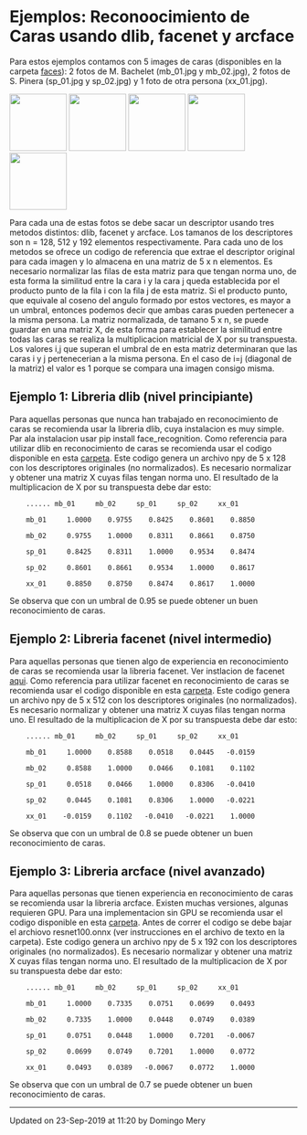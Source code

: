 # Ejemplos: Reconoocimiento de Caras usando dlib, facenet y arcface

Para estos ejemplos contamos con 5 images de caras (disponibles en la carpeta [faces](https://github.com/domingomery/vision/blob/master/clases/Cap03_DeepLearning/python/facerecognition/faces/)): 2 fotos de M. Bachelet (mb_01.jpg y mb_02.jpg), 2 fotos de S. Pinera (sp_01.jpg y sp_02.jpg) y 1 foto de otra persona (xx_01.jpg).

<img src="https://github.com/domingomery/vision/blob/master/clases/Cap03_DeepLearning/python/facerecognition/faces/mb_01.jpg" width="100">
<img src="https://github.com/domingomery/vision/blob/master/clases/Cap03_DeepLearning/python/facerecognition/faces/mb_02.jpg" width="100">
<img src="https://github.com/domingomery/vision/blob/master/clases/Cap03_DeepLearning/python/facerecognition/faces/sp_01.jpg" width="100">
<img src="https://github.com/domingomery/vision/blob/master/clases/Cap03_DeepLearning/python/facerecognition/faces/sp_02.jpg" width="100">
<img src="https://github.com/domingomery/vision/blob/master/clases/Cap03_DeepLearning/python/facerecognition/faces/xx_01.jpg" width="100">

Para cada una de estas fotos se debe sacar un descriptor usando tres metodos distintos: dlib, facenet y arcface. Los tamanos de los descriptores son n = 128, 512 y 192 elementos respectivamente. Para cada uno de los metodos se ofrece un codigo de referencia que extrae el descriptor original para cada imagen y lo almacena en una matriz de 5 x n elementos. Es necesario normalizar las filas de esta matriz para que tengan norma uno, de esta forma la similitud entre la cara i y la cara j queda establecida por el producto punto de la fila i con la fila j de esta matriz. Si el producto punto, que equivale al coseno del angulo formado por estos vectores, es mayor a un umbral, entonces podemos decir que ambas caras pueden pertenecer a la misma persona. La matriz normalizada, de tamano 5 x n, se puede guardar en una matriz X, de esta forma para establecer la similitud entre todas las caras se realiza la multiplicacion matricial de X por su transpuesta. Los valores i,j que superan el umbral de en esta matriz determinaran que las caras i y j pertenecerian a la misma persona. En el caso de i=j (diagonal de la matriz) el valor es 1 porque se compara una imagen consigo misma.



## Ejemplo 1: Libreria dlib (nivel principiante)
Para aquellas personas que nunca han trabajado en reconocimiento de caras se recomienda usar la libreria dlib, cuya instalacion es muy simple.  Par ala instalacion usar pip install face_recognition. Como referencia para utilizar dlib en reconocimiento de caras se recomienda usar el codigo disponible en esta [carpeta](https://github.com/domingomery/vision/blob/master/clases/Cap03_DeepLearning/python/facerecognition/dlib/). Este codigo genera un archivo npy de 5 x 128 con los descriptores originales (no normalizados). Es necesario normalizar y obtener una matriz X cuyas filas tengan norma uno. El resultado de la multiplicacion de X por su transpuesta debe dar esto: 

`    ...... mb_01     mb_02     sp_01     sp_02     xx_01`

`    mb_01     1.0000    0.9755    0.8425    0.8601    0.8850`

`    mb_02     0.9755    1.0000    0.8311    0.8661    0.8750`

`    sp_01     0.8425    0.8311    1.0000    0.9534    0.8474`

`    sp_02     0.8601    0.8661    0.9534    1.0000    0.8617`

`    xx_01     0.8850    0.8750    0.8474    0.8617    1.0000`

Se observa que con un umbral de 0.95 se puede obtener un buen reconocimiento de caras.


## Ejemplo 2: Libreria facenet (nivel intermedio)
Para aquellas personas que tienen algo de experiencia en reconocimiento de caras se recomienda usar la libreria facenet.  Ver instlacion de facenet [aqui](https://github.com/nyoki-mtl/keras-facenet). Como referencia para utilizar facenet en reconocimiento de caras se recomienda usar el codigo disponible en esta [carpeta](https://github.com/domingomery/vision/blob/master/clases/Cap03_DeepLearning/python/facerecognition/facenet/). Este codigo genera un archivo npy de 5 x 512 con los descriptores originales (no normalizados). Es necesario normalizar y obtener una matriz X cuyas filas tengan norma uno. El resultado de la multiplicacion de X por su transpuesta debe dar esto: 

`    ...... mb_01     mb_02     sp_01     sp_02     xx_01`

`    mb_01     1.0000    0.8588    0.0518    0.0445   -0.0159`

`    mb_02     0.8588    1.0000    0.0466    0.1081    0.1102`

`    sp_01     0.0518    0.0466    1.0000    0.8306   -0.0410`

`    sp_02     0.0445    0.1081    0.8306    1.0000   -0.0221`

`    xx_01    -0.0159    0.1102   -0.0410   -0.0221    1.0000`

Se observa que con un umbral de 0.8 se puede obtener un buen reconocimiento de caras.

## Ejemplo 3: Libreria arcface (nivel avanzado)
Para aquellas personas que tienen experiencia en reconocimiento de caras se recomienda usar la libreria arcface.  Existen muchas versiones, algunas requieren GPU. Para una implementacion sin GPU se recomienda usar el codigo disponible en esta [carpeta](https://github.com/domingomery/vision/blob/master/clases/Cap03_DeepLearning/python/facerecognition/arcface/). Antes de correr el codigo se debe bajar el archiovo resnet100.onnx (ver instrucciones en el archivo de texto en la carpeta). Este codigo genera un archivo npy de 5 x 192 con los descriptores originales (no normalizados). Es necesario normalizar y obtener una matriz X cuyas filas tengan norma uno. El resultado de la multiplicacion de X por su transpuesta debe dar esto: 

`    ...... mb_01     mb_02     sp_01     sp_02     xx_01`

`    mb_01     1.0000    0.7335    0.0751    0.0699    0.0493`

`    mb_02     0.7335    1.0000    0.0448    0.0749    0.0389`

`    sp_01     0.0751    0.0448    1.0000    0.7201   -0.0067`

`    sp_02     0.0699    0.0749    0.7201    1.0000    0.0772`

`    xx_01     0.0493    0.0389   -0.0067    0.0772    1.0000`

Se observa que con un umbral de 0.7 se puede obtener un buen reconocimiento de caras.


---


Updated on 23-Sep-2019 at 11:20 by Domingo Mery
